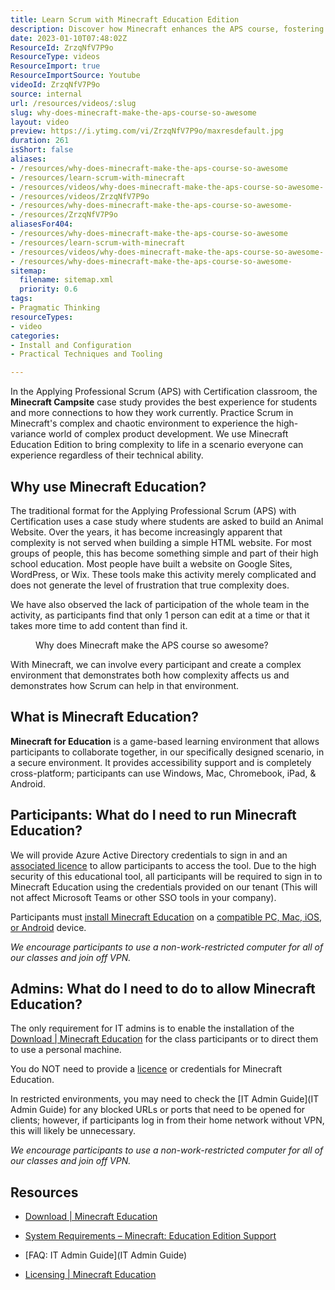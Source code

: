 ```yaml
---
title: Learn Scrum with Minecraft Education Edition
description: Discover how Minecraft enhances the APS course, fostering collaboration and creativity in Agile teams. Join Martin Hinshelwood for insights!
date: 2023-01-10T07:48:02Z
ResourceId: ZrzqNfV7P9o
ResourceType: videos
ResourceImport: true
ResourceImportSource: Youtube
videoId: ZrzqNfV7P9o
source: internal
url: /resources/videos/:slug
slug: why-does-minecraft-make-the-aps-course-so-awesome
layout: video
preview: https://i.ytimg.com/vi/ZrzqNfV7P9o/maxresdefault.jpg
duration: 261
isShort: false
aliases:
- /resources/why-does-minecraft-make-the-aps-course-so-awesome
- /resources/learn-scrum-with-minecraft
- /resources/videos/why-does-minecraft-make-the-aps-course-so-awesome-
- /resources/videos/ZrzqNfV7P9o
- /resources/why-does-minecraft-make-the-aps-course-so-awesome-
- /resources/ZrzqNfV7P9o
aliasesFor404:
- /resources/why-does-minecraft-make-the-aps-course-so-awesome
- /resources/learn-scrum-with-minecraft
- /resources/videos/why-does-minecraft-make-the-aps-course-so-awesome-
- /resources/why-does-minecraft-make-the-aps-course-so-awesome-
sitemap:
  filename: sitemap.xml
  priority: 0.6
tags:
- Pragmatic Thinking
resourceTypes:
- video
categories:
- Install and Configuration
- Practical Techniques and Tooling

---
```

In the Applying Professional Scrum (APS) with Certification classroom, the **Minecraft Campsite** case study provides the best experience for students and more connections to how they work currently. Practice Scrum in Minecraft's complex and chaotic environment to experience the high-variance world of complex product development. We use Minecraft Education Edition to bring complexity to life in a scenario everyone can experience regardless of their technical ability.

## Why use Minecraft Education?

The traditional format for the Applying Professional Scrum (APS) with Certification uses a case study where students are asked to build an Animal Website. Over the years, it has become increasingly apparent that complexity is not served when building a simple HTML website. For most groups of people, this has become something simple and part of their high school education. Most people have built a website on Google Sites, WordPress, or Wix. These tools make this activity merely complicated and does not generate the level of frustration that true complexity does.

We have also observed the lack of participation of the whole team in the activity, as participants find that only 1 person can edit at a time or that it takes more time to add content than find it.

<figure>



<figcaption>

Why does Minecraft make the APS course so awesome?

</figcaption>



</figure>

With Minecraft, we can involve every participant and create a complex environment that demonstrates both how complexity affects us and demonstrates how Scrum can help in that environment.

## What is Minecraft Education?

**Minecraft for Education** is a game-based learning environment that allows participants to collaborate together, in our specifically designed scenario, in a secure environment. It provides accessibility support and is completely cross-platform; participants can use Windows, Mac, Chromebook, iPad, & Android.

## Participants: What do I need to run Minecraft Education?

We will provide Azure Active Directory credentials to sign in and an [associated licence](https://education.minecraft.net/en-us/licensing) to allow participants to access the tool. Due to the high security of this educational tool, all participants will be required to sign in to Minecraft Education using the credentials provided on our tenant (This will not affect Microsoft Teams or other SSO tools in your company).

Participants must [install Minecraft Education](https://education.minecraft.net/en-us/get-started/download) on a [compatible PC, Mac, iOS, or Android](https://educommunity.minecraft.net/hc/en-us/articles/360047556591) device.

_We encourage participants to use a non-work-restricted computer for all of our classes and join off VPN._

## Admins: What do I need to do to allow Minecraft Education?

The only requirement for IT admins is to enable the installation of the [Download | Minecraft Education](https://education.minecraft.net/en-us/get-started/download) for the class participants or to direct them to use a personal machine.

You do NOT need to provide a [licence](https://education.minecraft.net/en-us/licensing) or credentials for Minecraft Education.

In restricted environments, you may need to check the [IT Admin Guide](IT Admin Guide) for any blocked URLs or ports that need to be opened for clients; however, if participants log in from their home network without VPN, this will likely be unnecessary.

_We encourage participants to use a non-work-restricted computer for all of our classes and join off VPN._

## Resources

- [Download | Minecraft Education](https://education.minecraft.net/en-us/get-started/download)

- [System Requirements – Minecraft: Education Edition Support](https://educommunity.minecraft.net/hc/en-us/articles/360047556591)

- [FAQ: IT Admin Guide](IT Admin Guide)

- [Licensing | Minecraft Education](https://education.minecraft.net/en-us/licensing)
